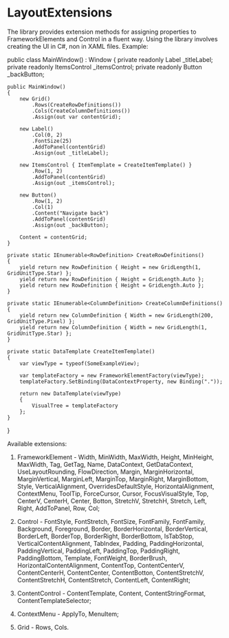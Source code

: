 # LayoutExtensions

The library provides extension methods for assigning properties to FrameworkElements and Control in a fluent way. Using the library involves creating the UI in C#, non in XAML files. Example:

public class MainWindow() : Window
{
	private readonly Label _titleLabel;
	private readonly ItemsControl _itemsControl;
	private readonly Button _backButton;

	public MainWindow()
	{
		new Grid()
			.Rows(CreateRowDefinitions())
			.Cols(CreateColumnDefinitions())
			.Assign(out var contentGrid);
			
		new Label()
			.Col(0, 2)
			.FontSize(25)
			.AddToPanel(contentGrid)
			.Assign(out _titleLabel);
			
		new ItemsControl { ItemTemplate = CreateItemTemplate() }
			.Row(1, 2)
			.AddToPanel(contentGrid)
			.Assign(out _itemsControl);
			
		new Button()
			.Row(1, 2)
			.Col(1)
			.Content("Navigate back")
			.AddToPanel(contentGrid)
			.Assign(out _backButton);
			
		Content = contentGrid;
	}
	
	private static IEnumerable<RowDefinition> CreateRowDefinitions()
	{
		yield return new RowDefinition { Height = new GridLength(1, GridUnitType.Star) };
		yield return new RowDefinition { Height = GridLength.Auto };
		yield return new RowDefinition { Height = GridLength.Auto };
	}

	private static IEnumerable<ColumnDefinition> CreateColumnDefinitions()
	{
		yield return new ColumnDefinition { Width = new GridLength(200, GridUnitType.Pixel) };
		yield return new ColumnDefinition { Width = new GridLength(1, GridUnitType.Star) };
	}
	
	private static DataTemplate CreateItemTemplate()
	{
		var viewType = typeof(SomeExampleView);

		var templateFactory = new FrameworkElementFactory(viewType);
		templateFactory.SetBinding(DataContextProperty, new Binding("."));

		return new DataTemplate(viewType)
		{
			VisualTree = templateFactory
		};
	}
}

Available extensions:
1) FrameworkElement - Width, MinWidth, MaxWidth, Height, MinHeight, MaxWidth, Tag, GetTag, Name, DataContext, GetDataContext, UseLayoutRounding, FlowDirection, Margin, MarginHorizontal, MarginVertical, MarginLeft, MarginTop, MarginRight, MarginBottom, Style, VerticalAlignment, OverridesDefaultStyle, HorizontalAlignment, ContextMenu, ToolTip, ForceCursor, Cursor, FocusVisualStyle, Top, CenterV, CenterH, Center, Botton, StretchV, StretchH, Stretch, Left, Right, AddToPanel, Row, Col;

2) Control - FontStyle, FontStretch, FontSize, FontFamily, FontFamily, Background, Foreground, Border, BorderHorizontal, BorderVertical, BorderLeft, BorderTop, BorderRight, BorderBottom, IsTabStop, VerticalContentAlignment, TabIndex, Padding, PaddingHorizontal, PaddingVertical, PaddingLeft, PaddingTop, PaddingRight, PaddingBottom, Template, FontWeight, BorderBrush, HorizontalContentAlignment, ContentTop, ContentCenterV, ContentCenterH, ContentCenter, ContentBotton, ContentStretchV, ContentStretchH, ContentStretch, ContentLeft, ContentRight;

3) ContentControl - ContentTemplate, Content, ContentStringFormat, ContentTemplateSelector;

4) ContextMenu - ApplyTo, MenuItem;

5) Grid - Rows, Cols.
